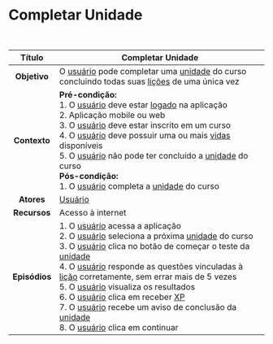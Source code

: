 # Completar Unidade

<br/>

|  **Título**   | Completar Unidade                                                                                                                                                                                                                                                                                                                                                                                                                                                                                                                                                                                                                                                                                                                                                                 |
| :-----------: | --------------------------------------------------------------------------------------------------------------------------------------------------------------------------------------------------------------------------------------------------------------------------------------------------------------------------------------------------------------------------------------------------------------------------------------------------------------------------------------------------------------------------------------------------------------------------------------------------------------------------------------------------------------------------------------------------------------------------------------------------------------------------------- |
| **Objetivo**  | O [usuário](../lexicos.md#usuario) pode completar uma [unidade](../lexicos.md#unidade) do curso concluindo todas suas [lições](../lexicos.md#licao) de uma única vez                                                                                                                                                                                                                                                                                                                                                                                                                                                                                                                                                                                                              |
| **Contexto**  | **Pré-condição:** <br/> 1. O [usuário](../lexicos.md#usuario) deve estar [logado](../lexicos.md#login) na aplicação <br/> 2. Aplicação mobile ou web <br/> 3. O [usuário](../lexicos.md#usuario) deve estar inscrito em um curso <br/> 4. O [usuário](../lexicos.md#usuario) deve possuir uma ou mais [vidas](../lexicos.md#vidas) disponíveis <br/> 5. O [usuário](../lexicos.md#usuario) não pode ter concluído a [unidade](../lexicos.md#unidade) do curso <br/> **Pós-condição:** <br/> 1. O [usuário](../lexicos.md#usuario) completa a [unidade](../lexicos.md#unidade) do curso                                                                                                                                                                                            |
|  **Atores**   | [Usuário](../lexicos.md#usuario)                                                                                                                                                                                                                                                                                                                                                                                                                                                                                                                                                                                                                                                                                                                                                  |
| **Recursos**  | Acesso à internet                                                                                                                                                                                                                                                                                                                                                                                                                                                                                                                                                                                                                                                                                                                                                                 |
| **Episódios** | 1. O [usuário](../lexicos.md#usuario) acessa a aplicação <br/> 2. O [usuário](../lexicos.md#usuario) seleciona a próxima [unidade](../lexicos.md#unidade) do curso <br/> 3. O [usuário](../lexicos.md#usuario) clica no botão de começar o teste da [unidade](../lexicos.md#unidade) <br/> 4. O [usuário](../lexicos.md#usuario) responde as questões vinculadas à [lição](../lexicos.md#licao) corretamente, sem errar mais de 5 vezes <br/> 5. O [usuário](../lexicos.md#usuario) visualiza os resultados <br/> 6. O [usuário](../lexicos.md#usuario) clica em receber [XP](../lexicos.md#xp) <br/> 7. O [usuário](../lexicos.md#usuario) recebe um aviso de conclusão da [unidade](../lexicos.md#unidade) <br/> 8. O [usuário](../lexicos.md#usuario) clica em continuar <br/> |
